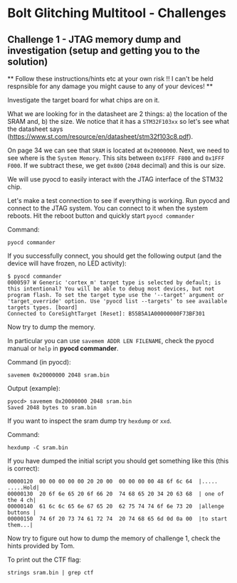 # Bolt Glitching Multitool - Challenges

## Challenge 1 - JTAG memory dump and investigation (setup and getting you to the solution)

** Follow these instructions/hints etc at your own risk !! I can't be held respnsible for any damage you might cause to any of your devices! **

Investigate the target board for what chips are on it.

What we are looking for in the datasheet are 2 things: 
a) the location of the SRAM and, b) the size. 
We notice that it has a `STM32F103xx` so let's see what the datasheet says (https://www.st.com/resource/en/datasheet/stm32f103c8.pdf). 

On page 34 we can see that `SRAM` is located at `0x20000000`. Next, we need to see where is the `System Memory`. This sits between `0x1FFF F800` and `0x1FFF F000`. If we subtract these, we get `0x800` (`2048` decimal) and this is our size. 

We will use pyocd to easily interact with the JTAG interface of the STM32 chip. 

Let's make a test connection to see if everything is working. Run pyocd and connect to the JTAG system. You can connect to it when the system reboots. Hit the reboot button and quickly start `pyocd commander`

Command:
```
pyocd commander 
```
If you successfully connect, you should get the following output (and the device will have frozen, no LED activity): 

```
$ pyocd commander 
0000597 W Generic 'cortex_m' target type is selected by default; is this intentional? You will be able to debug most devices, but not program flash. To set the target type use the '--target' argument or 'target_override' option. Use 'pyocd list --targets' to see available targets types. [board]
Connected to CoreSightTarget [Reset]: B55B5A1A00000000F73BF301
```

Now try to dump the memory. 

In particular you can use `savemem ADDR LEN FILENAME`, check the pyocd manual or `help` in **pyocd commander**.

Command (in pyocd): 
```
savemem 0x20000000 2048 sram.bin
```

Output (example):
```
pyocd> savemem 0x20000000 2048 sram.bin
Saved 2048 bytes to sram.bin
```

If you want to inspect the sram dump try `hexdump` or `xxd`. 

Command:
```
hexdump -C sram.bin
```

If you have dumped the initial script you should get something like this (this is correct): 
```
00000120  00 00 00 00 00 20 20 00  00 00 00 00 48 6f 6c 64  |.....  .....Hold|
00000130  20 6f 6e 65 20 6f 66 20  74 68 65 20 34 20 63 68  | one of the 4 ch|
00000140  61 6c 6c 65 6e 67 65 20  62 75 74 74 6f 6e 73 20  |allenge buttons |
00000150  74 6f 20 73 74 61 72 74  20 74 68 65 6d 0d 0a 00  |to start them...|
```

Now try to figure out how to dump the memory of challenge 1, check the hints provided by Tom. 

To print out the CTF flag:

```
strings sram.bin | grep ctf
```
